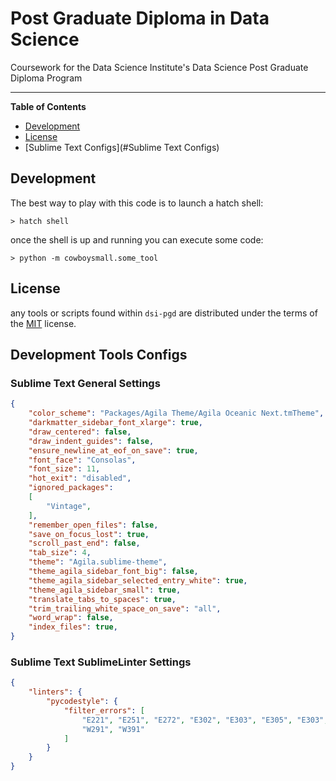 # Post Graduate Diploma in Data Science

Coursework for the Data Science Institute's Data Science Post Graduate Diploma Program



-----

**Table of Contents**

- [Development](#Development)
- [License](#license)
- [Sublime Text Configs](#Sublime Text Configs)


## Development

The best way to play with this code is to launch a hatch shell:

```console
> hatch shell
```

once the shell is up and running you can execute some code:

```console
> python -m cowboysmall.some_tool 
```


## License

any tools or scripts found within `dsi-pgd` are distributed under the terms of the [MIT](https://spdx.org/licenses/MIT.html) license.



## Development Tools Configs


### Sublime Text General Settings

```json
{
    "color_scheme": "Packages/Agila Theme/Agila Oceanic Next.tmTheme",
    "darkmatter_sidebar_font_xlarge": true,
    "draw_centered": false,
    "draw_indent_guides": false,
    "ensure_newline_at_eof_on_save": true,
    "font_face": "Consolas",
    "font_size": 11,
    "hot_exit": "disabled",
    "ignored_packages":
    [
        "Vintage",
    ],
    "remember_open_files": false,
    "save_on_focus_lost": true,
    "scroll_past_end": false,
    "tab_size": 4,
    "theme": "Agila.sublime-theme",
    "theme_agila_sidebar_font_big": false,
    "theme_agila_sidebar_selected_entry_white": true,
    "theme_agila_sidebar_small": true,
    "translate_tabs_to_spaces": true,
    "trim_trailing_white_space_on_save": "all",
    "word_wrap": false,
    "index_files": true,
}

```


### Sublime Text SublimeLinter Settings

```json
{
    "linters": {
        "pycodestyle": {
            "filter_errors": [
                "E221", "E251", "E272", "E302", "E303", "E305", "E303", "E501",
                "W291", "W391"
            ]
        }
    }
}

```

